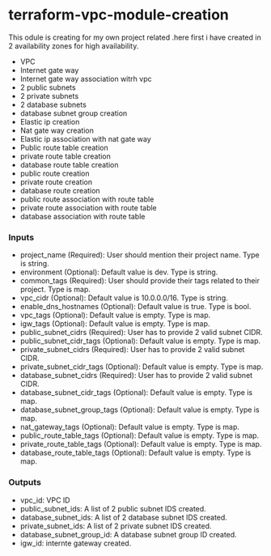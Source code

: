 # terraform-vpc-module-creation
This  odule is creating for my own project related .here first i have created in 2 availability zones for high availability.

* VPC
* Internet gate way
* Internet gate way association witrh vpc
* 2 public subnets
* 2 private subnets
* 2 database subnets
* database subnet group creation 
* Elastic ip creation 
* Nat gate way creation 
* Elastic ip association with nat gate way 
* Public route table creation
* private route table creation 
* database route table creation 
* public route creation 
* private route creation 
* database route creation 
* public route association with route table 
* private route association with route table 
* database association with route table

### Inputs
* project_name (Required): User should mention their project name. Type is string.
* environment (Optional): Default value is dev. Type is string.
* common_tags (Required): User should provide their tags related to their project. Type is map.
* vpc_cidr (Optional): Default value is 10.0.0.0/16. Type is string.
* enable_dns_hostnames (Optional): Default value is true. Type is bool.
* vpc_tags (Optional): Default value is empty. Type is map.
* igw_tags (Optional): Default value is empty. Type is map.
* public_subnet_cidrs (Required): User has to provide 2 valid subnet CIDR.
* public_subnet_cidr_tags (Optional): Default value is empty. Type is map.
* private_subnet_cidrs (Required): User has to provide 2 valid subnet CIDR.
* private_subnet_cidr_tags (Optional): Default value is empty. Type is map.
* database_subnet_cidrs (Required): User has to provide 2 valid subnet CIDR.
* database_subnet_cidr_tags (Optional): Default value is empty. Type is map.
* database_subnet_group_tags (Optional): Default value is empty. Type is map.
* nat_gateway_tags (Optional): Default value is empty. Type is map.
* public_route_table_tags (Optional): Default value is empty. Type is map.
* private_route_table_tags (Optional): Default value is empty. Type is map.
* database_route_table_tags (Optional): Default value is empty. Type is map.

### Outputs
* vpc_id: VPC ID
* public_subnet_ids: A list of 2 public subnet IDS created.
* database_subnet_ids: A list of 2 database subnet IDS created.
* private_subnet_ids: A list of 2 private subnet IDS created.
* database_subnet_group_id: A database subnet group ID created.
* igw_id: internte gateway created.